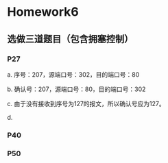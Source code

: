 # Homework6

## 选做三道题目（包含拥塞控制）

### P27
a. 序号：207，源端口号：302，目的端口号：80

b. 确认号：207，源端口号：80，目的端口号：302

c. 由于没有接收到序号为127的报文，所以确认号应为127。

d. 

### P40

### P50
